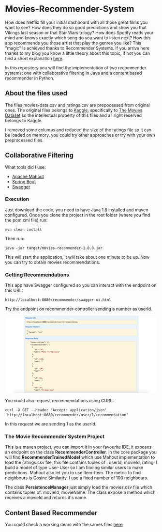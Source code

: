 # Movies-Recommender-System

How does Netflix fill your initial dashboard with all those great films you want to see? How does they do so good predictions and show you that Vikings last season or that Star Wars trilogy? How does Spotify reads your mind and knows exactly which song do you want to listen next? How this app recommends you those artist that play the genres you like? This "magic" is achieved thanks to Recommender Systems. If you arrive here thanks to my blog you know a little theory about this topic, if not you can find a short explanation [here](https://leantechblog.wordpress.com/2018/01/03/how-does-netflix-or-spotify-knows-what-you-like-a-briefing-on-recommender-systems/).

In this repository you will find the implementation of two recommender systems: one with collaborative filtering in Java and a content based recommender in Python.

## About the files used

The files movies-data.csv and ratings.csv are prepocessed from original ones. The original files belongs to [Kaggle](https://www.kaggle.com/), specifically to [The Movies Dataset](https://www.kaggle.com/rounakbanik/the-movies-dataset) so the intellectual property of this files and all right reserved belongs to Kaggle.

I removed some columns and reduced the size of the ratings file so it can be loaded on memory, you could try other approaches or try with your own preprocessed files.	

## Collaborative Filtering

What tools did I use:

* [Apache Mahout](http://mahout.apache.org/)
* [Spring Boot](https://projects.spring.io/spring-boot/)
* [Swagger](https://swagger.io/)

### Execution

Just download the code, you need to have Java 1.8 installed and maven configured. Once you clone the project in the root folder (where you find the pom.xml file) run:

```
mvn clean install
```

Then run:

```
java -jar target/movies-recommender-1.0.0.jar
```

This will start the application, it will take about one minute to be up. Now you can try to obtain movies recommendations.

### Getting Recommendations

This app have Swagger configured so you can interact with the endpoint on this URL:

```
http://localhost:8080/recommender/swagger-ui.html
```

Try the endpoint on recommender-controller sending a number as userId.

![alt text](https://github.com/cjcarvajal/movies-recommender-system/blob/master/images/response.png)


You could also request recommendations using CURL:

```
curl -X GET --header 'Accept: application/json' 'http://localhost:8080/recommender/user/1/recommendation'
```

In this request we are sending 1 as the userId.

### The Movie Recommender System Project

This is a maven project, you can import it in your favourite IDE, it exposes an endpoint on the class **RecommenderController**. In the core package you will find **RecommenderTrainedModel** which use Mahout implementation to load the ratings.csv file, this file contains tuples of : userId, movieId, rating. I build a model of type User-User so I am finding similar users to make predictions. Mahout also let you to use Item-Item. The metric to find neighbours is Cosine Similarity. I use a fixed number of 100 neighbours.

The class **PersistenceManager** just simply load the movies.csv file which contains tuples of: movieId, movieName. The class expose a method which receives a movieId and returns it's name.

## Content Based Recommender

You could check a working demo with the sames files [here](https://github.com/cjcarvajal/content-based-recommender-system)